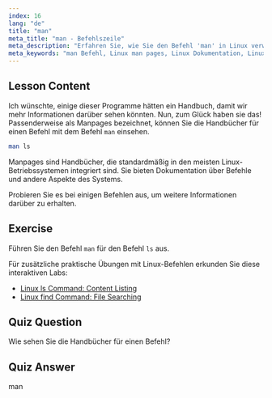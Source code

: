```yaml
---
index: 16
lang: "de"
title: "man"
meta_title: "man - Befehlszeile"
meta_description: "Erfahren Sie, wie Sie den Befehl 'man' in Linux verwenden, um auf Befehlshandbücher zuzugreifen. Entdecken Sie wichtige Linux-Dokumentation für Anfänger und verbessern Sie Ihre Befehlszeilenkenntnisse."
meta_keywords: "man Befehl, Linux man pages, Linux Dokumentation, Linux Tutorial, Befehlszeilen-Anleitung, Linux für Anfänger"
---
```


## Lesson Content

Ich wünschte, einige dieser Programme hätten ein Handbuch, damit wir mehr Informationen darüber sehen könnten. Nun, zum Glück haben sie das! Passenderweise als Manpages bezeichnet, können Sie die Handbücher für einen Befehl mit dem Befehl `man` einsehen.

```bash
man ls
```

Manpages sind Handbücher, die standardmäßig in den meisten Linux-Betriebssystemen integriert sind. Sie bieten Dokumentation über Befehle und andere Aspekte des Systems.

Probieren Sie es bei einigen Befehlen aus, um weitere Informationen darüber zu erhalten.

## Exercise

Führen Sie den Befehl `man` für den Befehl `ls` aus.

Für zusätzliche praktische Übungen mit Linux-Befehlen erkunden Sie diese interaktiven Labs:

- [Linux ls Command: Content Listing](https://labex.io/de/labs/linux-linux-ls-command-content-listing-219205)
- [Linux find Command: File Searching](https://labex.io/de/labs/linux-linux-find-command-file-searching-219191)

## Quiz Question

Wie sehen Sie die Handbücher für einen Befehl?

## Quiz Answer

man
